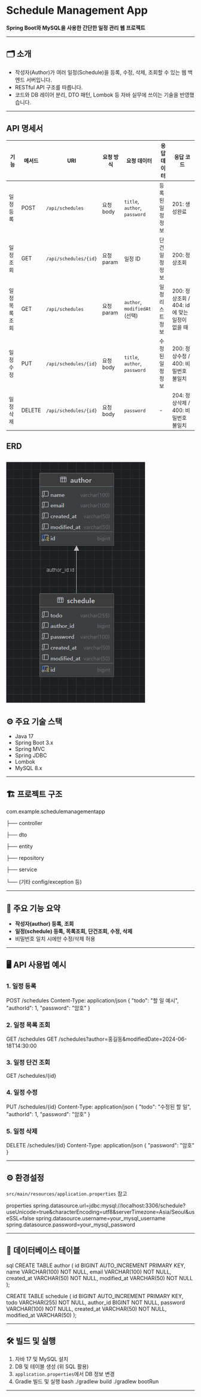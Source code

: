 # Schedule Management App

**Spring Boot와 MySQL을 사용한 간단한 일정 관리 웹 프로젝트**

---

## 🗂️ 소개

- 작성자(Author)가 여러 일정(Schedule)을 등록, 수정, 삭제, 조회할 수 있는 웹 백엔드 서버입니다.
- RESTful API 구조를 따릅니다.
- 코드와 DB 레이어 분리, DTO 패턴, Lombok 등 자바 실무에 쓰이는 기술을 반영했습니다.
---

## API 명세서
| 기능       | 메서드    | URI                   | 요청 방식    | 요청 데이터                        | 응답 데이터    | 응답 코드                     |
| -------- | ------ | --------------------- | -------- | ----------------------------- | --------- | ------------------------- |
| 일정 등록    | POST   | `/api/schedules`      | 요청 body  | `title`, `author`, `password` | 등록된 일정 정보 | 201: 생성완료                 |
| 일정 조회    | GET    | `/api/schedules/{id}` | 요청 param | 일정 ID                         | 단건 일정 정보  | 200: 정상조회                 |
| 일정 목록 조회 | GET    | `/api/schedules`      | 요청 param | `author`, `modifiedAt` (선택)   | 일정 리스트 정보 | 200: 정상조회 / 404: id에 맞는 일정이 없을 때 |
| 일정 수정    | PUT    | `/api/schedules/{id}` | 요청 body  | `title`, `author`, `password` | 수정된 일정 정보 | 200: 정상수정 / 400: 비밀번호 불일치 |
| 일정 삭제    | DELETE | `/api/schedules/{id}` | 요청 body  | `password`                    | -         | 204: 정상삭제 / 400: 비밀번호 불일치 |

## ERD

![ERD](./ERD1.png)
---

## ⚙️ 주요 기술 스택

- Java 17
- Spring Boot 3.x
- Spring MVC
- Spring JDBC
- Lombok
- MySQL 8.x

---

## 🏗️ 프로젝트 구조
com.example.schedulemanagementapp 

├── controller 

├── dto 

├── entity 

├── repository 

├── service 

└── (기타 config/exception 등)

---

## 📝 주요 기능 요약

- **작성자(author) 등록, 조회**
- **일정(schedule) 등록, 목록조회, 단건조회, 수정, 삭제**
- 비밀번호 일치 시에만 수정/삭제 허용

---

## 🖥️ API 사용법 예시

### 1. 일정 등록
POST /schedules Content-Type: application/json { "todo": "할 일 예시", "authorId": 1, "password": "암호" }
### 2. 일정 목록 조회
GET /schedules GET /schedules?author=홍길동&modifiedDate=2024-06-18T14:30:00
### 3. 일정 단건 조회
GET /schedules/{id}
### 4. 일정 수정
PUT /schedules/{id} Content-Type: application/json { "todo": "수정된 할 일", "authorId": 1, "password": "암호" }
### 5. 일정 삭제
DELETE /schedules/{id} Content-Type: application/json { "password": "암호" }

---

## ⚙️ 환경설정

`src/main/resources/application.properties` 참고

properties spring.datasource.url=jdbc:mysql://localhost:3306/schedule?useUnicode=true&characterEncoding=utf8&serverTimezone=Asia/Seoul&useSSL=false spring.datasource.username=your_mysql_username 
spring.datasource.password=your_mysql_password

---

## 💾 데이터베이스 테이블
sql CREATE TABLE author ( 
id BIGINT AUTO_INCREMENT PRIMARY KEY, 
name VARCHAR(100) NOT NULL, email VARCHAR(100) NOT NULL, 
created_at VARCHAR(50) NOT NULL, 
modified_at VARCHAR(50) NOT NULL 
);

CREATE TABLE schedule ( id BIGINT AUTO_INCREMENT PRIMARY KEY,
todo VARCHAR(255) NOT NULL, 
author_id BIGINT NOT NULL, 
password VARCHAR(100) NOT NULL, 
created_at VARCHAR(50) NOT NULL, 
modified_at VARCHAR(50)
);

---

## 🛠️ 빌드 및 실행

1. 자바 17 및 MySQL 설치
2. DB 및 테이블 생성 (위 SQL 활용)
3. `application.properties`에서 DB 정보 변경
4. Gradle 빌드 및 실행
bash ./gradlew build ./gradlew bootRun

---





